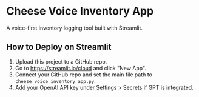 # Cheese Voice Inventory App

A voice-first inventory logging tool built with Streamlit.

## How to Deploy on Streamlit

1. Upload this project to a GitHub repo.
2. Go to https://streamlit.io/cloud and click "New App".
3. Connect your GitHub repo and set the main file path to `cheese_voice_inventory_app.py`.
4. Add your OpenAI API key under Settings > Secrets if GPT is integrated.

